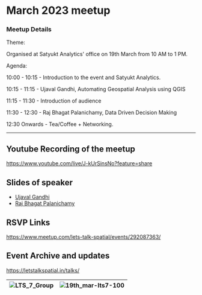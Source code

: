 # March 2023 meetup

### Meetup Details

Theme: 

Organised at Satyukt Analytics' office on 19th March from 10 AM to 1 PM.

Agenda:

10:00 - 10:15 - Introduction to the event and Satyukt Analytics.

10:15 - 11:15 - Ujaval Gandhi, Automating Geospatial Analysis using QGIS

11:15 - 11:30 - Introduction of audience

11:30 - 12:30 - Raj Bhagat Palanichamy, Data Driven Decision Making

12:30 Onwards - Tea/Coffee + Networking.

---

## Youtube Recording of the meetup

https://www.youtube.com/live/J-kUrSinsNo?feature=share

## Slides of speaker
- [Ujaval Gandhi](https://docs.google.com/presentation/d/1cW0L4AfgUxrlDnBkrWN1yRxVLpD95R3LnTbgKR8aS7w/edit#slide=id.p)
- [Raj Bhagat Palanichamy]()

## RSVP Links
https://www.meetup.com/lets-talk-spatial/events/292087363/

## Event Archive and updates
https://letstalkspatial.in/talks/



| ![LTS_7_Group](https://user-images.githubusercontent.com/119618422/226191696-8ba3b691-f6b6-4953-bb1e-d23ddc094ff7.jpg) | ![19th_mar-lts7-100](https://user-images.githubusercontent.com/119618422/226191711-ed7b2739-d943-4136-a130-9e2ed45035f6.jpg)|
|-------------------------------------------------------------------------------------------------------------------------------------|------------------------------------------------------------------------------------------------------------------------------|


